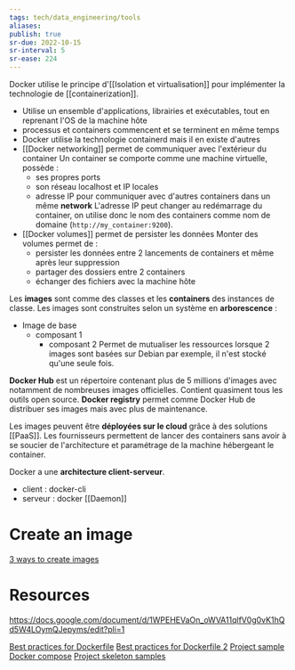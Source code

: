 ```yaml
---
tags: tech/data_engineering/tools
aliases:
publish: true
sr-due: 2022-10-15
sr-interval: 5
sr-ease: 224
---
```


Docker utilise le principe d'[[Isolation et virtualisation]] pour implémenter la technologie de [[containerization]].
- Utilise un ensemble d'applications, librairies et exécutables, tout en reprenant l'OS de la machine hôte
- processus et containers commencent et se terminent en même temps
- Docker utilise la technologie containerd mais il en existe d'autres
- [[Docker networking]] permet de communiquer avec l'extérieur du container
	Un container se comporte comme une machine virtuelle, possède :
	- ses propres ports
	- son réseau localhost et IP locales
	- adresse IP pour communiquer avec d'autres containers dans un même **network**
	L'adresse IP peut changer au redémarrage du container, on utilise donc le nom des containers comme nom de domaine (`http://my_container:9200`).
- [[Docker volumes]] permet de persister les données
	Monter des volumes permet de :
	- persister les données entre 2 lancements de containers et même après leur suppression
	- partager des dossiers entre 2 containers
	- échanger des fichiers avec la machine hôte

Les **images** sont comme des classes et les **containers** des instances de classe.
Les images sont construites selon un système en **arborescence** :
- Image de base
	- composant 1
		- composant 2
Permet de mutualiser les ressources lorsque 2 images sont basées sur Debian par exemple, il n'est stocké qu'une seule fois.

**Docker Hub** est un répertoire contenant plus de 5 millions d'images avec notamment de nombreuses images officielles. Contient quasiment tous les outils open source.
**Docker registry** permet comme Docker Hub de distribuer ses images mais avec plus de maintenance.

Les images peuvent être **déployées sur le cloud** grâce à des solutions [[PaaS]]. Les fournisseurs permettent de lancer des containers sans avoir à se soucier de l'architecture et paramétrage de la machine hébergeant le container.

Docker a une **architecture client-serveur**.
- client : docker-cli
- serveur : docker [[Daemon]]

# Create an image

[3 ways to create images](https://medium.com/bb-tutorials-and-thoughts/docker-three-ways-to-create-container-images-and-their-use-cases-ee651c0aceef)


# Resources
https://docs.google.com/document/d/1WPEHEVaOn_oWVA11qlfV0g0vK1hQd5W4LOymQJepyms/edit?pli=1

[Best practices for Dockerfile](https://docs.docker.com/develop/develop-images/dockerfile_best-practices/)
[Best practices for Dockerfile 2](https://www.docker.com/blog/speed-up-your-development-flow-with-these-dockerfile-best-practices/)
[Project sample](https://github.com/aiordache/demos/tree/master/dockercon2020-demo)
[Docker compose](https://docs.docker.com/compose/)
[Project skeleton samples](https://github.com/docker/awesome-compose)
